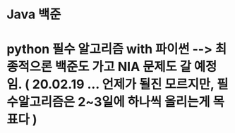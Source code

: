 # Java 백준 
# python 필수 알고리즘 with 파이썬 --> 최종적으론 백준도 가고 NIA 문제도 갈 예정임. ( 20.02.19 ... 언제가 될진 모르지만, 필수알고리즘은 2~3일에 하나씩 올리는게 목표다 )
